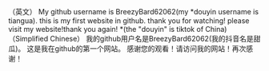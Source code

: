 （英文）
My github username is BreezyBard62062(my *douyin username is tiangua).
this is my first website in github.
thank you for watching! please visit my website!thank you again!
*(the "douyin" is tiktok of China)
 （Simplified Chinese）
我的github用户名是BreezyBard62062(我的抖音名是甜瓜)。
这是我在github的第一个网站。 
感谢您的观看！请访问我的网站！再次感谢！
